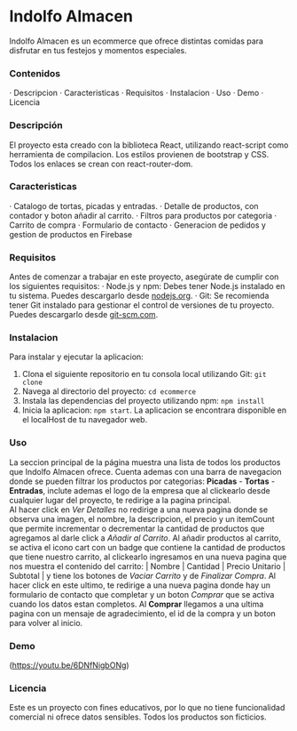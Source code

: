 # Indolfo Almacen 

Indolfo Almacen es un ecommerce que ofrece distintas comidas para disfrutar en tus festejos y momentos especiales. 

### Contenidos
·	Descripcion
·	Caracteristicas
·	Requisitos
· 	Instalacion
·	Uso
·	Demo
·	Licencia

### Descripción
El proyecto esta creado con la biblioteca React, utilizando 
react-script como herramienta de compilacion. Los estilos provienen de bootstrap y CSS. Todos los enlaces se crean con react-router-dom. 

### Caracteristicas
· Catalogo de tortas, picadas y entradas.
·	Detalle de productos, con contador y boton añadir al carrito.
· Filtros para productos por categoria
· Carrito de compra
· Formulario de contacto
· Generacion de pedidos y gestion de productos en Firebase

### Requisitos
Antes de comenzar a trabajar en este proyecto, asegúrate de cumplir con los siguientes requisitos:
· Node.js y npm: Debes tener Node.js instalado en tu sistema. Puedes descargarlo desde [nodejs.org](https://nodejs.org/).
· Git: Se recomienda tener Git instalado para gestionar el control de versiones de tu proyecto. Puedes descargarlo desde [git-scm.com](https://git-scm.com/).

### Instalacion
Para instalar y ejecutar la aplicacion:
1. Clona el siguiente repositorio en tu consola local utilizando Git: `git clone `
2. Navega al directorio del proyecto: `cd ecommerce`
3. Instala las dependencias del proyecto utilizando npm: `npm install`
4. Inicia la aplicacion: `npm start`. La aplicacion se encontrara disponible en el localHost de tu navegador web.

### Uso
La seccion principal de la página muestra una lista de todos los productos que Indolfo Almacen ofrece. Cuenta ademas con una barra de navegacion donde se pueden filtrar los productos por categorias: **Picadas** - **Tortas** - **Entradas**, inclute ademas el logo de la empresa que al clickearlo desde cualquier lugar del proyecto, te redirige a la pagina principal.  
Al hacer click en *Ver Detalles* no redirige a una nueva pagina donde se observa una imagen, el nombre, la descripcion, el precio y un itemCount que permite incrementar o decrementar la cantidad de productos que agregamos al darle click a *Añadir al Carrito*. 
Al añadir productos al carrito, se activa el icono cart con un badge que contiene la cantidad de productos que tiene nuestro carrito, al clickearlo ingresamos en una nueva pagina que nos muestra el contenido del carrito:
| Nombre | Cantidad | Precio Unitario | Subtotal | 
y tiene los botones de *Vaciar Carrito* y de *Finalizar Compra*.
Al hacer click en este ultimo, te redirige a una nueva pagina donde hay un formulario de contacto que completar y un boton *Comprar* que se activa cuando los datos estan completos. Al **Comprar** llegamos a una ultima pagina con un mensaje de agradecimiento, el id de la compra y un boton para volver al inicio.

### Demo
(https://youtu.be/6DNfNigbONg)

### Licencia
Este es un proyecto con fines educativos, por lo que no tiene funcionalidad comercial ni ofrece datos sensibles. Todos los productos son ficticios.


